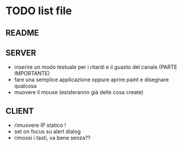 # TODO list file

## README

## SERVER
- inserire un modo testuale per i ritardi e il guasto del canale (PARTE IMPORTANTE)
- fare una semplice applicazione oppure aprire paint e disegnare qualcosa
- muovere il mouse (esisteranno già delle cosa create)

## CLIENT
- rimuovere IP statico !
- set on focus su alert dialog
- rimossi i tasti, va bene senza??
